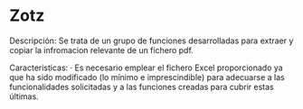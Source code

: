 # Zotz

Descripción:
    Se trata de un grupo de funciones desarrolladas para extraer y copiar la infromacion relevante de un fichero pdf.

Caracteristicas:
    · Es necesario emplear el fichero Excel proporcionado ya que ha sido modificado (lo mínimo e imprescindible) para adecuarse a las funcionalidades solicitadas y a las funciones creadas para cubrir estas últimas.

